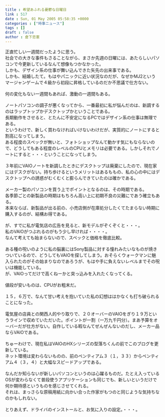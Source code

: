 ```yaml
---
title : 希望あふれる憂鬱な日曜日
link : 517
date : Sun, 01 May 2005 05:58:35 +0000
categories : ["時事ニュース"]
tags : []
draft : false
author : 倉下忠憲
---
```


正直忙しい一週間だったように思う。<BR>社会での大きな事件もさることながら、まさか先週の日曜には、あたらしいパソコンで今更新しているなんて想像もつかなかった。<BR>しかも、デザイン系の仕事が舞い込んできた矢先の出来事である。<BR>しかも、結婚したて。もはやパニックに近い状況なのだが、なぜかMJ2というマージャンゲームで４級から初段に昇格しているのだか不思議で仕方ない。<BR><BR>何の変化もない一週間もあれば、激動の一週間もある。<BR><BR>ノートパソコンの調子が悪くなってから、一番最初に私が悩んだのは、新調するのはラップトップかデスクトップかということである。<BR>長期動作をさせると、とたんに不安定になるPCではデザイン系の仕事は無理である。<BR>というわけで、新しく買わなければいけないわけだが、実質的にノートにすると割高になってしまう。<BR>ある程度のスペックが無いと、フォトショップなんて動かす気にもならないので、どうしてもある程度のレベルのCPUとメモリは必要である。しかしそれでノートにすると・・・ということになってしまう。<BR><BR>３年前にVAIOノートを新調したときにデスクトップは廃棄にしたので、現在家にはデスクがない。持ち歩けるというメリットはあるももの、私の心の中にはデスクトップへの誘惑がむくむくと膨らんできていたのは確かである。<BR><BR>メーカー製のパソコンを買う上でポイントとなるのは、その時期である。<BR>各季節ごとの新製品の時期はもちろん高い上に初期不良の災難にであう確立もある。<BR>本来ならば、新製品が出る前の、小売店側が在庫処分したくてたまらない時期に購入するのが、結構お得である。<BR><BR>が、すでに私が電気店の広告を見ると、新モデルがぞくぞくと・・・。<BR>私のVAIOがつぶれるのがもう少し早ければ・・・・。<BR>なんて考えても始まらないので、スペックと価格を徹底比較。<BR><BR>ある種の呪いのように私の脳裏にはSony製品に対する憧れみたいなものが焼きついているので、どうしてもVAIOを探してしまう。おそらくウォークマンに魅入られたのがその始まりなのであろうが、もはや手に負えないレベルまでその呪いは機能している。<BR>が、VAIOってだけで高くねーかと突っ込みを入れたくなってくる。<BR><BR>値段が安いものは、CPUがお粗末だ。<BR><BR>１５，６万で、なんて甘い考えを抱いていた私の幻想ははかなくも打ち破られることになった。<BR><BR>電気屋の店員との関西人的やり取りで、２０オーバーのVAIOをぎり１９万というラインで収めていただいた。ポイントが一割（一万九千円分）。まあ予算をオーバーだが仕方がない。自作している暇なんてぜんぜんないのだし、メーカー品ならVAIOである。<BR><BR>ちゅーわけで、現在私はVAIOのHXシリーズの型落ちくんの前でこのブログを更新している。<BR>ネット環境は変わらないものの、前のペンティアム３（１，３３）からペンティアム４（３，４）と大幅なスピードアップである。<BR><BR>なんだか知らないが新しいパソコンというのは心躍るものだ。たとえ入っているOSが変わらなくて普段使うアプリケーションも同じでも、新しいというだけで何か期待感というものを感じさせてくれる。<BR>それは、まっさらな原稿用紙に向かい合った作家がもつのと同じような気持ちなのかもしれない。<BR><BR>とりあえず、ドライバのインストールと、お気に入りの設定。・・・。<br><br>
